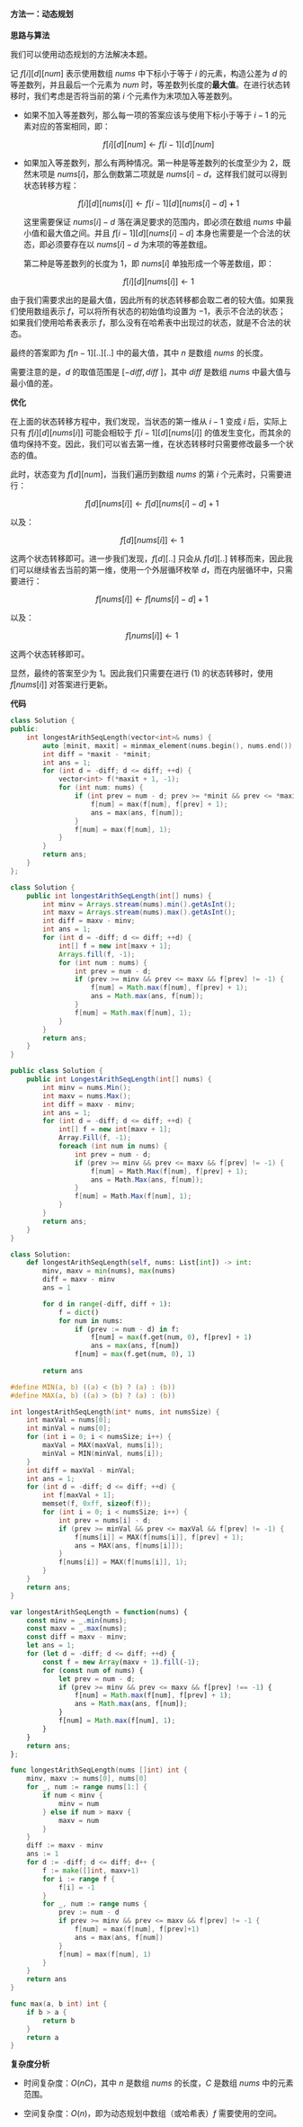 #### 方法一：动态规划

**思路与算法**

我们可以使用动态规划的方法解决本题。

记 $f[i][d][\textit{num}]$ 表示使用数组 $\textit{nums}$ 中下标小于等于 $i$ 的元素，构造公差为 $d$ 的等差数列，并且最后一个元素为 $\textit{num}$ 时，等差数列长度的**最大值**。在进行状态转移时，我们考虑是否将当前的第 $i$ 个元素作为末项加入等差数列。

- 如果不加入等差数列，那么每一项的答案应该与使用下标小于等于 $i-1$ 的元素对应的答案相同，即：

    $$
    f[i][d][\textit{num}] \leftarrow f[i-1][d][\textit{num}]
    $$

- 如果加入等差数列，那么有两种情况。第一种是等差数列的长度至少为 $2$，既然末项是 $\textit{nums}[i]$，那么倒数第二项就是 $\textit{nums}[i] - d$，这样我们就可以得到状态转移方程：

    $$
    f[i][d][\textit{nums}[i]] \leftarrow f[i-1][d][\textit{nums}[i] - d] + 1
    $$

    这里需要保证 $\textit{nums}[i] - d$ 落在满足要求的范围内，即必须在数组 $\textit{nums}$ 中最小值和最大值之间。并且 $f[i-1][d][\textit{nums}[i] - d]$ 本身也需要是一个合法的状态，即必须要存在以 $\textit{nums}[i] - d$ 为末项的等差数组。

    第二种是等差数列的长度为 $1$，即 $\textit{nums}[i]$ 单独形成一个等差数组，即：

    $$
    f[i][d][\textit{nums}[i]] \leftarrow 1
    $$

由于我们需要求出的是最大值，因此所有的状态转移都会取二者的较大值。如果我们使用数组表示 $f$，可以将所有状态的初始值均设置为 $-1$，表示不合法的状态；如果我们使用哈希表表示 $f$，那么没有在哈希表中出现过的状态，就是不合法的状态。

最终的答案即为 $f[n-1][..][..]$ 中的最大值，其中 $n$ 是数组 $\textit{nums}$ 的长度。

需要注意的是，$d$ 的取值范围是 $[-\textit{diff}, \textit{diff}~]$，其中 $\textit{diff}$ 是数组 $\textit{nums}$ 中最大值与最小值的差。

**优化**

在上面的状态转移方程中，我们发现，当状态的第一维从 $i-1$ 变成 $i$ 后，实际上只有 $f[i][d][\textit{nums}[i]]$ 可能会相较于 $f[i-1][d][\textit{nums}[i]]$ 的值发生变化，而其余的值均保持不变。因此，我们可以省去第一维，在状态转移时只需要修改最多一个状态的值。

此时，状态变为 $f[d][\textit{num}]$，当我们遍历到数组 $\textit{nums}$ 的第 $i$ 个元素时，只需要进行：

$$
f[d][\textit{nums}[i]] \leftarrow f[d][\textit{nums}[i] - d] + 1
$$

以及：

$$
f[d][\textit{nums}[i]] \leftarrow 1
$$

这两个状态转移即可。进一步我们发现，$f[d][..]$ 只会从 $f[d][..]$ 转移而来，因此我们可以继续省去当前的第一维，使用一个外层循环枚举 $d$，而在内层循环中，只需要进行：

$$
f[\textit{nums}[i]] \leftarrow f[\textit{nums}[i] - d] + 1 \tag{1}
$$

以及：

$$
f[\textit{nums}[i]] \leftarrow 1
$$

这两个状态转移即可。

显然，最终的答案至少为 $1$。因此我们只需要在进行 $(1)$ 的状态转移时，使用 $f[\textit{nums}[i]]$ 对答案进行更新。

**代码**

```C++ [sol1-C++]
class Solution {
public:
    int longestArithSeqLength(vector<int>& nums) {
        auto [minit, maxit] = minmax_element(nums.begin(), nums.end());
        int diff = *maxit - *minit;
        int ans = 1;
        for (int d = -diff; d <= diff; ++d) {
            vector<int> f(*maxit + 1, -1);
            for (int num: nums) {
                if (int prev = num - d; prev >= *minit && prev <= *maxit && f[prev] != -1) {
                    f[num] = max(f[num], f[prev] + 1);
                    ans = max(ans, f[num]);
                }
                f[num] = max(f[num], 1);
            }
        }
        return ans;
    }
};
```

```Java [sol1-Java]
class Solution {
    public int longestArithSeqLength(int[] nums) {
        int minv = Arrays.stream(nums).min().getAsInt();
        int maxv = Arrays.stream(nums).max().getAsInt();
        int diff = maxv - minv;
        int ans = 1;
        for (int d = -diff; d <= diff; ++d) {
            int[] f = new int[maxv + 1];
            Arrays.fill(f, -1);
            for (int num : nums) {
                int prev = num - d;
                if (prev >= minv && prev <= maxv && f[prev] != -1) {
                    f[num] = Math.max(f[num], f[prev] + 1);
                    ans = Math.max(ans, f[num]);
                }
                f[num] = Math.max(f[num], 1);
            }
        }
        return ans;
    }
}
```

```C# [sol1-C#]
public class Solution {
    public int LongestArithSeqLength(int[] nums) {
        int minv = nums.Min();
        int maxv = nums.Max();
        int diff = maxv - minv;
        int ans = 1;
        for (int d = -diff; d <= diff; ++d) {
            int[] f = new int[maxv + 1];
            Array.Fill(f, -1);
            foreach (int num in nums) {
                int prev = num - d;
                if (prev >= minv && prev <= maxv && f[prev] != -1) {
                    f[num] = Math.Max(f[num], f[prev] + 1);
                    ans = Math.Max(ans, f[num]);
                }
                f[num] = Math.Max(f[num], 1);
            }
        }
        return ans;
    }
}
```

```Python [sol1-Python3]
class Solution:
    def longestArithSeqLength(self, nums: List[int]) -> int:
        minv, maxv = min(nums), max(nums)
        diff = maxv - minv
        ans = 1

        for d in range(-diff, diff + 1):
            f = dict()
            for num in nums:
                if (prev := num - d) in f:
                    f[num] = max(f.get(num, 0), f[prev] + 1)
                    ans = max(ans, f[num])
                f[num] = max(f.get(num, 0), 1)
        
        return ans
```

```C [sol1-C]
#define MIN(a, b) ((a) < (b) ? (a) : (b))
#define MAX(a, b) ((a) > (b) ? (a) : (b))

int longestArithSeqLength(int* nums, int numsSize) {
    int maxVal = nums[0];
    int minVal = nums[0];
    for (int i = 0; i < numsSize; i++) {
        maxVal = MAX(maxVal, nums[i]);
        minVal = MIN(minVal, nums[i]);
    }
    int diff = maxVal - minVal;
    int ans = 1;
    for (int d = -diff; d <= diff; ++d) {
        int f[maxVal + 1];
        memset(f, 0xff, sizeof(f));
        for (int i = 0; i < numsSize; i++) {
            int prev = nums[i] - d; 
            if (prev >= minVal && prev <= maxVal && f[prev] != -1) {
                f[nums[i]] = MAX(f[nums[i]], f[prev] + 1);
                ans = MAX(ans, f[nums[i]]);
            }
            f[nums[i]] = MAX(f[nums[i]], 1);
        }
    }
    return ans;
}
```

```JavaScript [sol1-JavaScript]
var longestArithSeqLength = function(nums) {
    const minv = _.min(nums);
    const maxv = _.max(nums);
    const diff = maxv - minv;
    let ans = 1;
    for (let d = -diff; d <= diff; ++d) {
        const f = new Array(maxv + 1).fill(-1);
        for (const num of nums) {
            let prev = num - d;
            if (prev >= minv && prev <= maxv && f[prev] !== -1) {
                f[num] = Math.max(f[num], f[prev] + 1);
                ans = Math.max(ans, f[num]);
            }
            f[num] = Math.max(f[num], 1);
        }
    }
    return ans;
};
```

```go [sol1-Golang]
func longestArithSeqLength(nums []int) int {
    minv, maxv := nums[0], nums[0]
    for _, num := range nums[1:] {
        if num < minv {
            minv = num
        } else if num > maxv {
            maxv = num
        }
    }
    diff := maxv - minv
    ans := 1
    for d := -diff; d <= diff; d++ {
        f := make([]int, maxv+1)
        for i := range f {
            f[i] = -1
        }
        for _, num := range nums {
            prev := num - d
            if prev >= minv && prev <= maxv && f[prev] != -1 {
                f[num] = max(f[num], f[prev]+1)
                ans = max(ans, f[num])
            }
            f[num] = max(f[num], 1)
        }
    }
    return ans
}

func max(a, b int) int {
    if b > a {
        return b
    }
    return a
}
```

**复杂度分析**

- 时间复杂度：$O(nC)$，其中 $n$ 是数组 $\textit{nums}$ 的长度，$C$ 是数组 $\textit{nums}$ 中的元素范围。

- 空间复杂度：$O(n)$，即为动态规划中数组（或哈希表）$f$ 需要使用的空间。